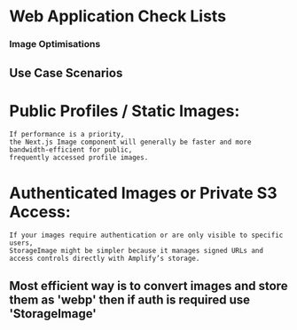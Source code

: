 # Web Application Check Lists

### Image Optimisations 

## Use Case Scenarios  

# Public Profiles / Static Images:
    If performance is a priority,
    the Next.js Image component will generally be faster and more bandwidth-efficient for public, 
    frequently accessed profile images.
# Authenticated Images or Private S3 Access: 
    If your images require authentication or are only visible to specific users,
    StorageImage might be simpler because it manages signed URLs and access controls directly with Amplify’s storage.

## Most efficient way is to convert images and store them as 'webp' then if auth is required use 'StorageImage'
